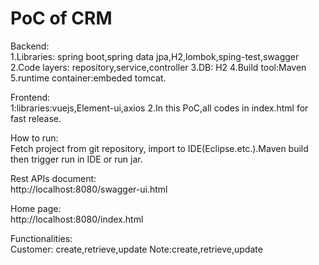 # PoC of CRM

Backend:  
1.Libraries: spring boot,spring data jpa,H2,lombok,sping-test,swagger
2.Code layers: repository,service,controller
3.DB: H2
4.Build tool:Maven
5.runtime container:embeded tomcat.

Frontend:  
1:libraries:vuejs,Element-ui,axios
2.In this PoC,all codes in index.html for fast release.

How to run:  
Fetch project from git repository, import to IDE(Eclipse.etc.).Maven build then trigger run in IDE or run jar.

Rest APIs document:  
http://localhost:8080/swagger-ui.html

Home page:  
http://localhost:8080/index.html

Functionalities:  
Customer: create,retrieve,update
Note:create,retrieve,update
